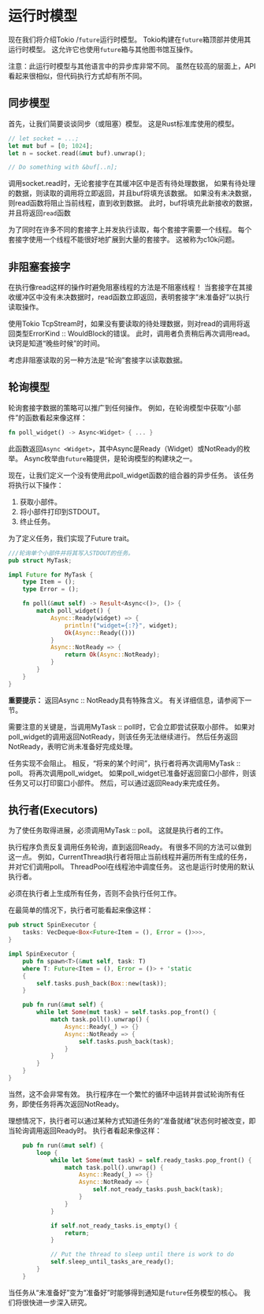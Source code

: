 # 运行时模型

现在我们将介绍Tokio /`future`运行时模型。 Tokio构建在`future`箱顶部并使用其运行时模型。 这允许它也使用`future`箱与其他图书馆互操作。

注意：此运行时模型与其他语言中的异步库非常不同。 虽然在较高的层面上，API看起来很相似，但代码执行方式却有所不同。

## 同步模型

首先，让我们简要谈谈同步（或阻塞）模型。 这是Rust标准库使用的模型。

```rust
// let socket = ...;
let mut buf = [0; 1024];
let n = socket.read(&mut buf).unwrap();

// Do something with &buf[..n];
```

调用socket.read时，无论套接字在其缓冲区中是否有待处理数据， 如果有待处理的数据，则读取的调用将立即返回，并且buf将填充该数据。 如果没有未决数据，则read函数将阻止当前线程，直到收到数据。 此时，buf将填充此新接收的数据，并且将返回`read`函数

为了同时在许多不同的套接字上并发执行读取，每个套接字需要一个线程。 每个套接字使用一个线程不能很好地扩展到大量的套接字。 这被称为c10k问题。

## 非阻塞套接字

在执行像read这样的操作时避免阻塞线程的方法是不阻塞线程！ 当套接字在其接收缓冲区中没有未决数据时，read函数立即返回，表明套接字“未准备好”以执行读取操作。

使用Tokio TcpStream时，如果没有要读取的待处理数据，则对read的调用将返回类型ErrorKind :: WouldBlock的错误。 此时，调用者负责稍后再次调用read。 诀窍是知道“晚些时候”的时间。

考虑非阻塞读取的另一种方法是“轮询”套接字以读取数据。

## 轮询模型

轮询套接字数据的策略可以推广到任何操作。 例如，在轮询模型中获取“小部件”的函数看起来像这样：

```rust
fn poll_widget() -> Async<Widget> { ... }
```

此函数返回`Async <Widget>`，其中Async是Ready（Widget）或NotReady的枚举。 Async枚举由`future`箱提供，是轮询模型的构建块之一。

现在，让我们定义一个没有使用此poll_widget函数的组合器的异步任务。 该任务将执行以下操作：

1. 获取小部件。
2. 将小部件打印到STDOUT。
3. 终止任务。

为了定义任务，我们实现了Future trait。

```rust
///轮询单个小部件并将其写入STDOUT的任务。
pub struct MyTask;

impl Future for MyTask {
    type Item = ();
    type Error = ();

    fn poll(&mut self) -> Result<Async<()>, ()> {
        match poll_widget() {
            Async::Ready(widget) => {
                println!("widget={:?}", widget);
                Ok(Async::Ready(()))
            }
            Async::NotReady => {
                return Ok(Async::NotReady);
            }
        }
    }
}
```

**重要提示：** 返回Async :: NotReady具有特殊含义。 有关详细信息，请参阅下一节。

需要注意的关键是，当调用MyTask :: poll时，它会立即尝试获取小部件。 如果对poll_widget的调用返回NotReady，则该任务无法继续进行。 然后任务返回NotReady，表明它尚未准备好完成处理。

任务实现不会阻止。 相反，“将来的某个时间”，执行者将再次调用MyTask :: poll。 将再次调用poll_widget。 如果poll_widget已准备好返回窗口小部件，则该任务又可以打印窗口小部件。 然后，可以通过返回Ready来完成任务。

## 执行者(Executors)

为了使任务取得进展，必须调用MyTask :: poll。 这就是执行者的工作。

执行程序负责反复调用任务轮询，直到返回Ready。 有很多不同的方法可以做到这一点。 例如，CurrentThread执行者将阻止当前线程并遍历所有生成的任务，并对它们调用poll。 ThreadPool在线程池中调度任务。 这也是运行时使用的默认执行者。

必须在执行者上生成所有任务，否则不会执行任何工作。

在最简单的情况下，执行者可能看起来像这样：

```rust
pub struct SpinExecutor {
    tasks: VecDeque<Box<Future<Item = (), Error = ()>>>,
}

impl SpinExecutor {
    pub fn spawn<T>(&mut self, task: T)
    where T: Future<Item = (), Error = ()> + 'static
    {
        self.tasks.push_back(Box::new(task));
    }

    pub fn run(&mut self) {
        while let Some(mut task) = self.tasks.pop_front() {
            match task.poll().unwrap() {
                Async::Ready(_) => {}
                Async::NotReady => {
                    self.tasks.push_back(task);
                }
            }
        }
    }
}
```

当然，这不会非常有效。 执行程序在一个繁忙的循环中运转并尝试轮询所有任务，即使任务将再次返回NotReady。

理想情况下，执行者可以通过某种方式知道任务的“准备就绪”状态何时被改变，即当轮询调用返回Ready时。 执行者看起来像这样：

```rust
    pub fn run(&mut self) {
        loop {
            while let Some(mut task) = self.ready_tasks.pop_front() {
                match task.poll().unwrap() {
                    Async::Ready(_) => {}
                    Async::NotReady => {
                        self.not_ready_tasks.push_back(task);
                    }
                }
            }

            if self.not_ready_tasks.is_empty() {
                return;
            }

            // Put the thread to sleep until there is work to do
            self.sleep_until_tasks_are_ready();
        }
    }

```

当任务从“未准备好”变为“准备好”时能够得到通知是`future`任务模型的核心。 我们将很快进一步深入研究。